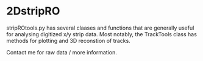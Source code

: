 # 2DstripRO

stripROtools.py has several claases and functions that are generally useful for analysing digitized x/y strip data. Most notably, the TrackTools class has methods for plotting and 3D reconstion of tracks.

Contact me for raw data / more information.
